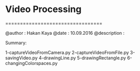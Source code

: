 # Video Processing
=================================

@author      : Hakan Kaya
@date        : 10.09.2016
@description :


Summary:

1-captureVideoFromCamera.py
2-captureVideoFromFile.py
3-savingVideo.py
4-drawingLine.py
5-drawingRectangle.py
6-changingColorspaces.py
